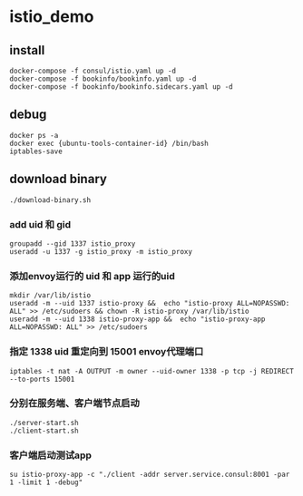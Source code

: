 # istio_demo

## install
```
docker-compose -f consul/istio.yaml up -d
docker-compose -f bookinfo/bookinfo.yaml up -d
docker-compose -f bookinfo/bookinfo.sidecars.yaml up -d
```

## debug
```
docker ps -a
docker exec {ubuntu-tools-container-id} /bin/bash
iptables-save
```

## download binary
```
./download-binary.sh
```

### add uid 和 gid
```
groupadd --gid 1337 istio_proxy
useradd -u 1337 -g istio_proxy -m istio_proxy
```

### 添加envoy运行的 uid 和 app 运行的uid
```
mkdir /var/lib/istio
useradd -m --uid 1337 istio-proxy &&  echo "istio-proxy ALL=NOPASSWD: ALL" >> /etc/sudoers && chown -R istio-proxy /var/lib/istio
useradd -m --uid 1338 istio-proxy-app &&  echo "istio-proxy-app ALL=NOPASSWD: ALL" >> /etc/sudoers
```

### 指定 1338 uid 重定向到 15001 envoy代理端口
```
iptables -t nat -A OUTPUT -m owner --uid-owner 1338 -p tcp -j REDIRECT --to-ports 15001
```

### 分别在服务端、客户端节点启动
```
./server-start.sh
./client-start.sh 
```

### 客户端启动测试app
```
su istio-proxy-app -c "./client -addr server.service.consul:8001 -par 1 -limit 1 -debug"
```
